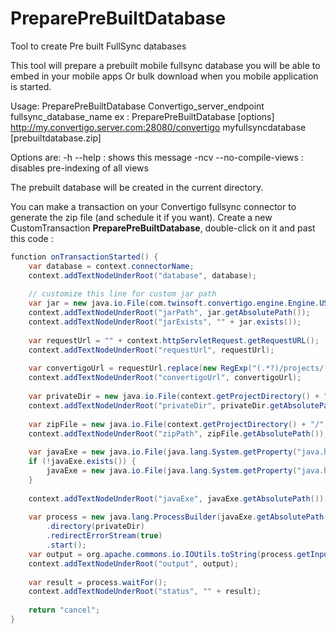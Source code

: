 # PreparePreBuiltDatabase
Tool to create Pre built FullSync databases

This tool will prepare a prebuilt mobile fullsync database you will be able to embed in your mobile apps 
Or bulk download when you mobile application is started.

Usage: PreparePreBuiltDatabase Convertigo_server_endpoint fullsync_database_name ex :
   PreparePreBuiltDatabase [options] http://my.convertigo.server.com:28080/convertigo  myfullsyncdatabase [prebuiltdatabase.zip]

Options are:
  -h   --help             : shows this message
  -ncv --no-compile-views : disables pre-indexing of all views

The prebuilt database will be created in the current directory.

You can make a transaction on your Convertigo fullsync connector to generate the zip file (and schedule it if you want). Create a new CustomTransaction **PreparePreBuiltDatabase**, double-click on it and past this code :

```java
function onTransactionStarted() {
	var database = context.connectorName;
    context.addTextNodeUnderRoot("database", database);
    
    // customize this line for custom jar path
    var jar = new java.io.File(com.twinsoft.convertigo.engine.Engine.USER_WORKSPACE_PATH + "/PreparePreBuiltDatabase.jar");
    context.addTextNodeUnderRoot("jarPath", jar.getAbsolutePath());
    context.addTextNodeUnderRoot("jarExists", "" + jar.exists());
    
    var requestUrl = "" + context.httpServletRequest.getRequestURL();
    context.addTextNodeUnderRoot("requestUrl", requestUrl);
    
    var convertigoUrl = requestUrl.replace(new RegExp("(.*?)/projects/.*"), "$1");
    context.addTextNodeUnderRoot("convertigoUrl", convertigoUrl);
    
    var privateDir = new java.io.File(context.getProjectDirectory() + "/_private");
    context.addTextNodeUnderRoot("privateDir", privateDir.getAbsolutePath()); 
    
    var zipFile = new java.io.File(context.getProjectDirectory() + "/" + database + ".zip");
    context.addTextNodeUnderRoot("zipPath", zipFile.getAbsolutePath());
    
    var javaExe = new java.io.File(java.lang.System.getProperty("java.home") + "/bin/java");
    if (!javaExe.exists()) {
    	javaExe = new java.io.File(java.lang.System.getProperty("java.home") + "/bin/java.exe");
    }
    
    context.addTextNodeUnderRoot("javaExe", javaExe.getAbsolutePath());
    
    var process = new java.lang.ProcessBuilder(javaExe.getAbsolutePath(), "-jar", jar.getAbsolutePath(), convertigoUrl, database, zipFile.getAbsolutePath())
    	.directory(privateDir)
    	.redirectErrorStream(true)
    	.start();
    var output = org.apache.commons.io.IOUtils.toString(process.getInputStream());
    context.addTextNodeUnderRoot("output", output);
    
    var result = process.waitFor();
    context.addTextNodeUnderRoot("status", "" + result);
    
    return "cancel";
}
```
